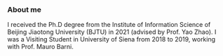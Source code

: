 

### About me

I received the Ph.D degree from the Institute of Information Science of Beijing Jiaotong University (BJTU) in 2021 (advised by Prof. Yao Zhao). 
I was a Visiting Student in University of Siena from 2018 to 2019, working with Prof. Mauro Barni.

